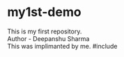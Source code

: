 # my1st-demo
This is my first repository.
<br>
Author - Deepanshu Sharma
<br>
This was implimanted by me. 
#include <iostream>

